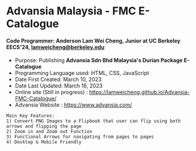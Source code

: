 # Advansia Malaysia - FMC E-Catalogue

#### Code Programmer: Anderson Lam Wei Cheng, Junior at UC Berkeley EECS'24, lamweicheng@berkeley.edu

- Purpose: Publishing **Advansia Sdn Bhd Malaysia's Durian Package E-Catalogue**
- Programming Language used: HTML, CSS, JavaScript
- Date First Created: March 10, 2023 
- Date Last Updated: March 16, 2023
- Online site (Still in progress) : https://lamweicheng.github.io/Advansia-FMC-Catalogue/ 
- Advansia Website : https://www.advansia.com/


~~~
Main Key Features:
1) Convert PNG Images to a Flipbook that user can flip using both arrows and flipping the page 
2) Zoom in and Zoom out Function
3) Functional Arrows for navigating from pages to pages
4) Desktop & Mobile Friendly 
~~~
